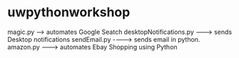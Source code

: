 # uwpythonworkshop

magic.py --> automates Google Seatch
desktopNotifications.py ---> sends Desktop notifications
sendEmail.py ----> sends email in python.
amazon.py ---> automates Ebay Shopping using Python
